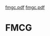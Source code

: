 [fmgc.pdf](https://github.com/shuvabhattacharjee76/FMCG/files/10731685/fmgc.pdf)
[fmgc.pdf](https://github.com/shuvabhattacharjee76/FMCG/files/10731689/fmgc.pdf)
# FMCG
